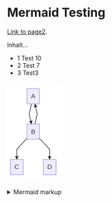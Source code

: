 # Mermaid Testing

[Link to page2](./page2.md).

Inhalt...
* 1 Test 10
* 2 Test 7
* 3 Test3

<!-- generated by mermaid compile action - START -->
![~mermaid diagram 1~](/../docs/assets/images/docs_index-md-1.png)
<details>
  <summary>Mermaid markup</summary>

```mermaid
graph TD;
    A-->B;
    B-->A;
    B-->D;
```

</details>
<!-- generated by mermaid compile action - END -->

